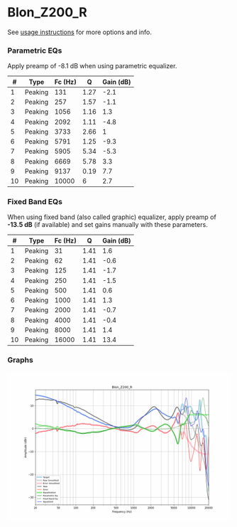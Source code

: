 # Blon_Z200_R
See [usage instructions](https://github.com/jaakkopasanen/AutoEq#usage) for more options and info.

### Parametric EQs
Apply preamp of -8.1 dB when using parametric equalizer.

|   # | Type    |   Fc (Hz) |    Q |   Gain (dB) |
|-----|---------|-----------|------|-------------|
|   1 | Peaking |       131 | 1.27 |        -2.1 |
|   2 | Peaking |       257 | 1.57 |        -1.1 |
|   3 | Peaking |      1056 | 1.16 |         1.3 |
|   4 | Peaking |      2092 | 1.11 |        -4.8 |
|   5 | Peaking |      3733 | 2.66 |         1   |
|   6 | Peaking |      5791 | 1.25 |        -9.3 |
|   7 | Peaking |      5905 | 5.34 |        -5.3 |
|   8 | Peaking |      6669 | 5.78 |         3.3 |
|   9 | Peaking |      9137 | 0.19 |         7.7 |
|  10 | Peaking |     10000 | 6    |         2.7 |

### Fixed Band EQs
When using fixed band (also called graphic) equalizer, apply preamp of **-13.5 dB** (if available) and set gains manually with these parameters.

|   # | Type    |   Fc (Hz) |    Q |   Gain (dB) |
|-----|---------|-----------|------|-------------|
|   1 | Peaking |        31 | 1.41 |         1.6 |
|   2 | Peaking |        62 | 1.41 |        -0.6 |
|   3 | Peaking |       125 | 1.41 |        -1.7 |
|   4 | Peaking |       250 | 1.41 |        -1.5 |
|   5 | Peaking |       500 | 1.41 |         0.6 |
|   6 | Peaking |      1000 | 1.41 |         1.3 |
|   7 | Peaking |      2000 | 1.41 |        -0.7 |
|   8 | Peaking |      4000 | 1.41 |        -0.4 |
|   9 | Peaking |      8000 | 1.41 |         1.4 |
|  10 | Peaking |     16000 | 1.41 |        13.4 |

### Graphs
![](./Blon_Z200_R.png)
